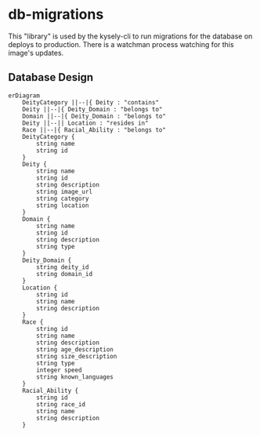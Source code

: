# db-migrations

This "library" is used by the kysely-cli to run migrations for the database on
deploys to production. There is a watchman process watching for this image's
updates.

## Database Design

```mermaid
erDiagram
    DeityCategory ||--|{ Deity : "contains"
    Deity ||--|{ Deity_Domain : "belongs to"
    Domain ||--|{ Deity_Domain : "belongs to"
    Deity ||--|| Location : "resides in"
    Race ||--|{ Racial_Ability : "belongs to"
    DeityCategory {
        string name
        string id
    }
    Deity {
        string name
        string id
        string description
        string image_url
        string category
        string location
    }
    Domain {
        string name
        string id
        string description
        string type
    }
    Deity_Domain {
        string deity_id
        string domain_id
    }
    Location {
        string id
        string name
        string description
    }
    Race {
        string id
        string name
        string description
        string age_description
        string size_description
        string type
        integer speed
        string known_languages
    }
    Racial_Ability {
        string id
        string race_id
        string name
        string description
    }

```
